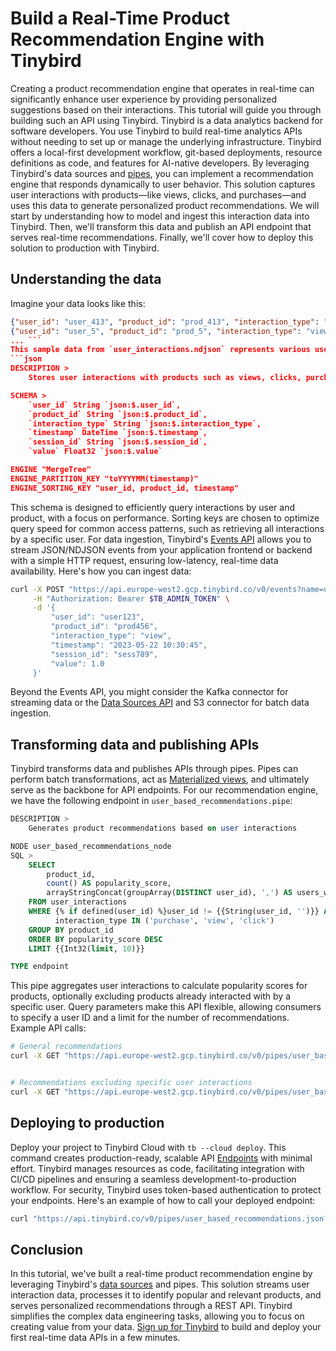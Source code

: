 # Build a Real-Time Product Recommendation Engine with Tinybird

Creating a product recommendation engine that operates in real-time can significantly enhance user experience by providing personalized suggestions based on their interactions. This tutorial will guide you through building such an API using Tinybird. Tinybird is a data analytics backend for software developers. You use Tinybird to build real-time analytics APIs without needing to set up or manage the underlying infrastructure. Tinybird offers a local-first development workflow, git-based deployments, resource definitions as code, and features for AI-native developers. By leveraging Tinybird's data sources and [pipes](https://www.tinybird.co/docs/forward/work-with-data/pipes?utm_source=DEV&utm_campaign=tb+create+--prompt+DEV), you can implement a recommendation engine that responds dynamically to user behavior. This solution captures user interactions with products—like views, clicks, and purchases—and uses this data to generate personalized product recommendations. We will start by understanding how to model and ingest this interaction data into Tinybird. Then, we'll transform this data and publish an API endpoint that serves real-time recommendations. Finally, we'll cover how to deploy this solution to production with Tinybird. 

## Understanding the data

Imagine your data looks like this:
```json
{"user_id": "user_413", "product_id": "prod_413", "interaction_type": "favorite", "timestamp": "2025-04-26 12:43:38", "session_id": "session_413", "value": 266338041300}
{"user_id": "user_5", "product_id": "prod_5", "interaction_type": "view", "timestamp": "2025-05-02 19:07:06", "session_id": "session_2005", "value": 52184700500}
... ```
This sample data from `user_interactions.ndjson` represents various user interactions with products, capturing the type of interaction, when it occurred, and other related details. To store this data in Tinybird, we create a data source with the following schema:
```json
DESCRIPTION >
    Stores user interactions with products such as views, clicks, purchases

SCHEMA >
    `user_id` String `json:$.user_id`,
    `product_id` String `json:$.product_id`,
    `interaction_type` String `json:$.interaction_type`,
    `timestamp` DateTime `json:$.timestamp`,
    `session_id` String `json:$.session_id`,
    `value` Float32 `json:$.value`

ENGINE "MergeTree"
ENGINE_PARTITION_KEY "toYYYYMM(timestamp)"
ENGINE_SORTING_KEY "user_id, product_id, timestamp"
```
This schema is designed to efficiently query interactions by user and product, with a focus on performance. Sorting keys are chosen to optimize query speed for common access patterns, such as retrieving all interactions by a specific user. For data ingestion, Tinybird's [Events API](https://www.tinybird.co/docs/forward/get-data-in/events-api?utm_source=DEV&utm_campaign=tb+create+--prompt+DEV) allows you to stream JSON/NDJSON events from your application frontend or backend with a simple HTTP request, ensuring low-latency, real-time data availability. Here's how you can ingest data:
```bash
curl -X POST "https://api.europe-west2.gcp.tinybird.co/v0/events?name=user_interactions&utm_source=DEV&utm_campaign=tb+create+--prompt+DEV" \
     -H "Authorization: Bearer $TB_ADMIN_TOKEN" \
     -d '{
         "user_id": "user123",
         "product_id": "prod456",
         "interaction_type": "view",
         "timestamp": "2023-05-22 10:30:45",
         "session_id": "sess789",
         "value": 1.0
     }'
```
Beyond the Events API, you might consider the Kafka connector for streaming data or the [Data Sources API](https://www.tinybird.co/docs/api-reference/datasource-api?utm_source=DEV&utm_campaign=tb+create+--prompt+DEV) and S3 connector for batch data ingestion. 

## Transforming data and publishing APIs

Tinybird transforms data and publishes APIs through pipes. Pipes can perform batch transformations, act as [Materialized views](https://www.tinybird.co/docs/forward/work-with-data/optimize/materialized-views?utm_source=DEV&utm_campaign=tb+create+--prompt+DEV), and ultimately serve as the backbone for API endpoints. For our recommendation engine, we have the following endpoint in `user_based_recommendations.pipe`:
```sql
DESCRIPTION >
    Generates product recommendations based on user interactions

NODE user_based_recommendations_node
SQL >
    SELECT 
        product_id,
        count() AS popularity_score,
        arrayStringConcat(groupArray(DISTINCT user_id), ',') AS users_who_interacted
    FROM user_interactions
    WHERE {% if defined(user_id) %}user_id != {{String(user_id, '')}} AND{% end %}
          interaction_type IN ('purchase', 'view', 'click')
    GROUP BY product_id
    ORDER BY popularity_score DESC
    LIMIT {{Int32(limit, 10)}}

TYPE endpoint
```
This pipe aggregates user interactions to calculate popularity scores for products, optionally excluding products already interacted with by a specific user. Query parameters make this API flexible, allowing consumers to specify a user ID and a limit for the number of recommendations. Example API calls:
```bash
# General recommendations
curl -X GET "https://api.europe-west2.gcp.tinybird.co/v0/pipes/user_based_recommendations.json?token=%24TB_ADMIN_TOKEN&limit=5&utm_source=DEV&utm_campaign=tb+create+--prompt+DEV"


# Recommendations excluding specific user interactions
curl -X GET "https://api.europe-west2.gcp.tinybird.co/v0/pipes/user_based_recommendations.json?token=%24TB_ADMIN_TOKEN&user_id=user123&limit=10&utm_source=DEV&utm_campaign=tb+create+--prompt+DEV"
```


## Deploying to production

Deploy your project to Tinybird Cloud with `tb --cloud deploy`. This command creates production-ready, scalable API [Endpoints](https://www.tinybird.co/docs/forward/work-with-data/publish-data/endpoints?utm_source=DEV&utm_campaign=tb+create+--prompt+DEV) with minimal effort. Tinybird manages resources as code, facilitating integration with CI/CD pipelines and ensuring a seamless development-to-production workflow. For security, Tinybird uses token-based authentication to protect your endpoints. Here's an example of how to call your deployed endpoint:
```bash
curl "https://api.tinybird.co/v0/pipes/user_based_recommendations.json?token=YOUR_READ_TOKEN&limit=10&utm_source=DEV&utm_campaign=tb+create+--prompt+DEV"
```


## Conclusion

In this tutorial, we've built a real-time product recommendation engine by leveraging Tinybird's [data sources](https://www.tinybird.co/docs/forward/get-data-in/data-sources?utm_source=DEV&utm_campaign=tb+create+--prompt+DEV) and pipes. This solution streams user interaction data, processes it to identify popular and relevant products, and serves personalized recommendations through a REST API. Tinybird simplifies the complex data engineering tasks, allowing you to focus on creating value from your data. [Sign up for Tinybird](https://cloud.tinybird.co/signup?utm_source=DEV&utm_campaign=tb+create+--prompt+DEV) to build and deploy your first real-time data APIs in a few minutes.